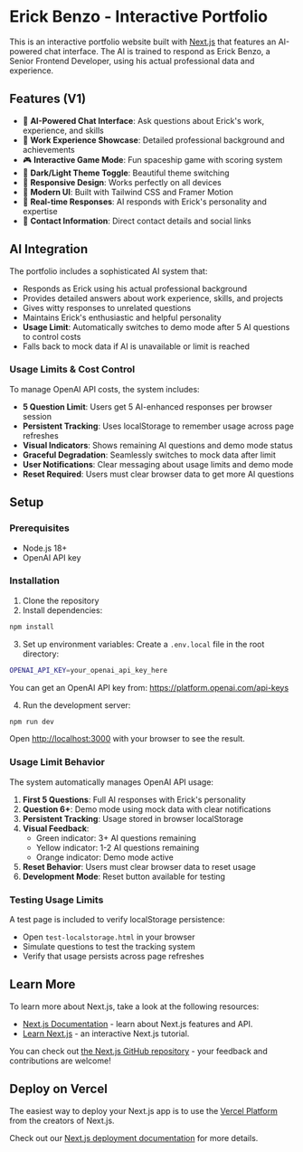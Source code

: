 # Erick Benzo - Interactive Portfolio

This is an interactive portfolio website built with [Next.js](https://nextjs.org) that features an AI-powered chat interface. The AI is trained to respond as Erick Benzo, a Senior Frontend Developer, using his actual professional data and experience.

## Features (V1)

- 🤖 **AI-Powered Chat Interface**: Ask questions about Erick's work, experience, and skills
- 💼 **Work Experience Showcase**: Detailed professional background and achievements
- 🎮 **Interactive Game Mode**: Fun spaceship game with scoring system
- 🌙 **Dark/Light Theme Toggle**: Beautiful theme switching
- 📱 **Responsive Design**: Works perfectly on all devices
- 🎨 **Modern UI**: Built with Tailwind CSS and Framer Motion
- 🔄 **Real-time Responses**: AI responds with Erick's personality and expertise
- 📧 **Contact Information**: Direct contact details and social links

## AI Integration

The portfolio includes a sophisticated AI system that:
- Responds as Erick using his actual professional background
- Provides detailed answers about work experience, skills, and projects
- Gives witty responses to unrelated questions
- Maintains Erick's enthusiastic and helpful personality
- **Usage Limit**: Automatically switches to demo mode after 5 AI questions to control costs
- Falls back to mock data if AI is unavailable or limit is reached

### Usage Limits & Cost Control

To manage OpenAI API costs, the system includes:
- **5 Question Limit**: Users get 5 AI-enhanced responses per browser session
- **Persistent Tracking**: Uses localStorage to remember usage across page refreshes
- **Visual Indicators**: Shows remaining AI questions and demo mode status
- **Graceful Degradation**: Seamlessly switches to mock data after limit
- **User Notifications**: Clear messaging about usage limits and demo mode
- **Reset Required**: Users must clear browser data to get more AI questions

## Setup

### Prerequisites

- Node.js 18+ 
- OpenAI API key

### Installation

1. Clone the repository
2. Install dependencies:
```bash
npm install
```

3. Set up environment variables:
Create a `.env.local` file in the root directory:
```bash
OPENAI_API_KEY=your_openai_api_key_here
```

You can get an OpenAI API key from: https://platform.openai.com/api-keys

4. Run the development server:
```bash
npm run dev
```

Open [http://localhost:3000](http://localhost:3000) with your browser to see the result.

### Usage Limit Behavior

The system automatically manages OpenAI API usage:

1. **First 5 Questions**: Full AI responses with Erick's personality
2. **Question 6+**: Demo mode using mock data with clear notifications
3. **Persistent Tracking**: Usage stored in browser localStorage
4. **Visual Feedback**: 
   - Green indicator: 3+ AI questions remaining
   - Yellow indicator: 1-2 AI questions remaining  
   - Orange indicator: Demo mode active
5. **Reset Behavior**: Users must clear browser data to reset usage
6. **Development Mode**: Reset button available for testing

### Testing Usage Limits

A test page is included to verify localStorage persistence:
- Open `test-localstorage.html` in your browser
- Simulate questions to test the tracking system
- Verify that usage persists across page refreshes

## Learn More

To learn more about Next.js, take a look at the following resources:

- [Next.js Documentation](https://nextjs.org/docs) - learn about Next.js features and API.
- [Learn Next.js](https://nextjs.org/learn) - an interactive Next.js tutorial.

You can check out [the Next.js GitHub repository](https://github.com/vercel/next.js) - your feedback and contributions are welcome!

## Deploy on Vercel

The easiest way to deploy your Next.js app is to use the [Vercel Platform](https://vercel.com/new?utm_medium=default-template&filter=next.js&utm_source=create-next-app&utm_campaign=create-next-app-readme) from the creators of Next.js.

Check out our [Next.js deployment documentation](https://nextjs.org/docs/app/building-your-application/deploying) for more details.
